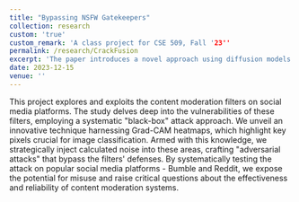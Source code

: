 ```yaml
---
title: "Bypassing NSFW Gatekeepers"
collection: research
custom: 'true'
custom_remark: 'A class project for CSE 509, Fall '23''
permalink: /research/CrackFusion
excerpt: 'The paper introduces a novel approach using diffusion models to create accurate crack segmentation maps by leveraging original image data during reverse diffusion. A "RefineNet" model then ensures the generated maps at each timestep align topologically with actual crack structures.'
date: 2023-12-15
venue: ''
---
```


<style>

/* Style the counter cards */
.card {
<!--   box-shadow: 0 4px 8px 0 rgba(0, 0, 0, 0.2); /* this adds the "card" effect */ -->
  padding: 16px;
<!--   text-align: center; -->
<!--   background-color: #f1f1f1; -->
}

a:link {
  text-decoration: none;
}
</style>

This project explores and exploits the content moderation filters on social media platforms. The study delves deep into the vulnerabilities of these filters, employing a systematic "black-box" attack approach. We unveil an innovative technique harnessing Grad-CAM heatmaps, which highlight key pixels crucial for image classification. Armed with this knowledge, we strategically inject calculated noise into these areas, crafting "adversarial attacks" that bypass the filters' defenses. By systematically testing the attack on popular social media platforms - Bumble and Reddit, we expose the potential for misuse and raise critical questions about the effectiveness and reliability of content moderation systems.